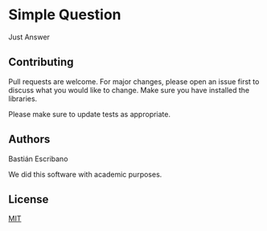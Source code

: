 # Simple Question
Just Answer 

## Contributing

Pull requests are welcome. For major changes, please open an issue first to discuss what you would like to change.
Make sure you have installed the libraries.

Please make sure to update tests as appropriate.

## Authors

Bastián Escribano                

We did this software with academic purposes.             
     

## License

[MIT](https://choosealicense.com/licenses/mit/)
